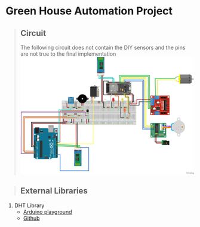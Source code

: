 # **Green House Automation Project**

> ## Circuit
>
> The following circuit does not contain the DIY sensors and the pins are not true to the final implementation
> ![Circuit image (Not the final)](./images/circuit.png)

> ## External Libraries

1. DHT Library
    - [Arduino playground](https://github.com/RobTillaart/Arduino/tree/master/libraries/DHTlib)
    - [Github](https://github.com/RobTillaart/Arduino/tree/master/libraries/DHTlib)
